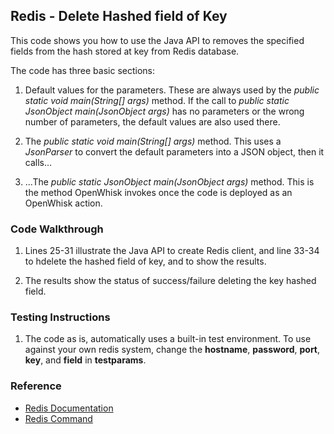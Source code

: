 ## Redis - Delete Hashed field of Key

This code shows you how to use the Java API to removes the specified fields from the hash stored at key from Redis database.

The code has three basic sections: 

1. Default values for the parameters. These are always used by the *public static void main(String[] args)* method. 
If the call to *public static JsonObject main(JsonObject args)* has no parameters or the wrong number of parameters, the default values are also used there. 

2. The *public static void main(String[] args)* method. This uses a *JsonParser* to convert the default parameters into a JSON object, then it calls... 

3. ...The *public static JsonObject main(JsonObject args)* method. This is the method OpenWhisk invokes once the code is deployed as an OpenWhisk action.

### Code Walkthrough
1. Lines 25-31 illustrate the Java API to create Redis client, and line 33-34 to hdelete the hashed field of key, and to show the results.

2. The results show the status of success/failure deleting the key hashed field.

### Testing Instructions
1. The code as is, automatically uses a built-in test environment. To use against your own redis system, change the **hostname**, **password**, **port**, **key**, and **field** in **testparams**.

### Reference
* [Redis Documentation](https://redis.io/)
* [Redis Command](https://redis.io/commands/)